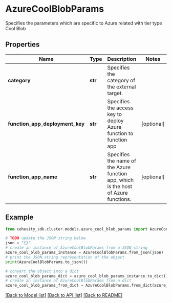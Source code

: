 # AzureCoolBlobParams

Specifies the parameters which are specific to Azure related with tier type Cool Blob

## Properties

Name | Type | Description | Notes
------------ | ------------- | ------------- | -------------
**category** | **str** | Specifies the category of the external target. | 
**function_app_deployment_key** | **str** | Specifies the access key to deploy Azure function to function app | [optional] 
**function_app_name** | **str** | Specifies the name of the Azure function app, which is the host of Azure functions. | [optional] 

## Example

```python
from cohesity_sdk.cluster.models.azure_cool_blob_params import AzureCoolBlobParams

# TODO update the JSON string below
json = "{}"
# create an instance of AzureCoolBlobParams from a JSON string
azure_cool_blob_params_instance = AzureCoolBlobParams.from_json(json)
# print the JSON string representation of the object
print(AzureCoolBlobParams.to_json())

# convert the object into a dict
azure_cool_blob_params_dict = azure_cool_blob_params_instance.to_dict()
# create an instance of AzureCoolBlobParams from a dict
azure_cool_blob_params_from_dict = AzureCoolBlobParams.from_dict(azure_cool_blob_params_dict)
```
[[Back to Model list]](../README.md#documentation-for-models) [[Back to API list]](../README.md#documentation-for-api-endpoints) [[Back to README]](../README.md)


